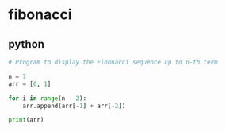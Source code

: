 # fibonacci

## python
```python
# Program to display the Fibonacci sequence up to n-th term

n = 7 
arr = [0, 1] 

for i in range(n - 2):
    arr.append(arr[-1] + arr[-2])

print(arr)
```
